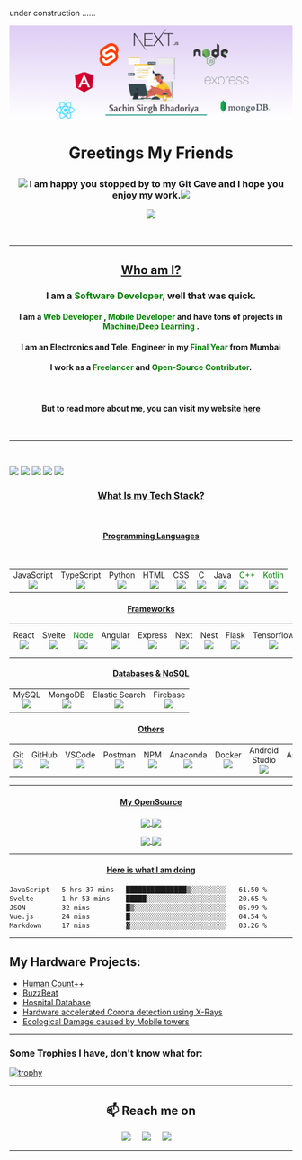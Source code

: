 under construction ......

![header](./resources/header2.png)

# <p align="center"> Greetings My Friends </p>

<p align="center">
    <h3  align="center"> <img src="https://media0.giphy.com/media/kf3EjrAsKp3P9bhYHG/giphy.gif?cid=ecf05e4760awfs511433qtbc55qsshyxkitr64ise44egb6u&rid=giphy.gif&ct=s" width="15"> I am happy you stopped by to my Git Cave and I hope you enjoy my work.<img src="https://media0.giphy.com/media/kf3EjrAsKp3P9bhYHG/giphy.gif?cid=ecf05e4760awfs511433qtbc55qsshyxkitr64ise44egb6u&rid=giphy.gif&ct=s" width="15"></h3>
</p>

<p align="center">    
<img src="https://community.gamepress.gg/uploads/default/original/4X/d/d/6/dd65529e09f65fd04bb76d6f980fbbebbaa21abc.gif" width="250">
</p>

<br>

---

## <p align="center"><U>Who am I? </U></p>

### <p align="center">I am a <span style="color:green">Software Developer</span>, well that was quick.</p>

#### <p align="center"> I am a <span style="color:green">Web Developer</span> , <span style="color:green">Mobile Developer</span> and have tons of projects in <span style="color:green"> Machine/Deep Learning </span>.</p>

<p>

#### <p align="center">I am an Electronics and Tele. Engineer in my <span style="color:green">Final Year</span> from Mumbai </p>

#### <p align="center">I work as a <span style="color:green">Freelancer</span> and <span style="color:green">Open-Source Contributor</span>.</p>

<br>

#### <p align="center">But to read more about me, you can visit my website [here](https://version0chiro.github.io/react-portfolio)</p>

<br>

---

<br>


![](https://github-profile-summary-cards.vercel.app/api/cards/profile-details?username=version0chiro&theme=solarized)
![](https://github-profile-summary-cards.vercel.app/api/cards/repos-per-language?username=version0chiro&theme=solarized)
![](https://github-profile-summary-cards.vercel.app/api/cards/most-commit-language?username=version0chiro&theme=solarized)
![](https://github-profile-summary-cards.vercel.app/api/cards/stats?username=version0chiro&theme=solarized)
![](https://github-profile-summary-cards.vercel.app/api/cards/productive-time?username=version0chiro&theme=solarized)

### <p align="center"> <U>What Is my Tech Stack? </U></p>

<br>

#### <p align="center"> <U>Programming Languages </U></p>

<p><span>&nbsp;&nbsp;&nbsp;&nbsp;&nbsp;&nbsp;&nbsp;&nbsp;</span>
<table>
  <tbody>
    <tr>
      <td align="center">JavaScript<br>
        <span align="center"><img src="https://img.icons8.com/color/48/000000/javascript--v1.png"/></span>
      </td>
        <td align="center">TypeScript<br>
        <span align="center"><img src="https://img.icons8.com/color/48/000000/typescript--v1.png"/></span>
        </td>
        <td align="center">Python<br>
        <span align="center"><img src="https://img.icons8.com/color/48/000000/python.png"/></span>
        </td>
        <td align="center">HTML<br>
        <span align="center"><img src="https://img.icons8.com/color/48/000000/html-5.png"/></span>
      </td>
      <td align="center">CSS<br>
        <span align="center"><img src="https://img.icons8.com/color/48/000000/css3.png" /></span>
        </td>
      <td align="center">C<br>
        <span align="center"><img src="https://img.icons8.com/color/48/000000/c-programming.png" /></span>
        </td>
        <td align="center">Java<br>
        <span align="center"><img src="https://img.icons8.com/color/48/000000/java"/></span>
      </td>
      <td>
       <span style="color:green">C++</span><br>
        <span align="center"><img src="https://img.icons8.com/color/50/000000/c-plus-plus-logo.png" width="48"/></span>
      </td>
      <td align="center"> <span style="color:green">Kotlin</span><br>
        <span align="center"><img src="https://img.icons8.com/color/48/000000/kotlin.png" width="48"/></span>
      </td>
    </tr>   
  </tbody>
</table>

#### <p align="center"> <U>Frameworks </U>

<table>
  <tbody>
    <tr>
      <td align="center">React<br>
        <span align="center"><img src="https://img.icons8.com/bubbles/50/000000/react.png"/></span>
      </td>
      <td align="center">Svelte<br>
        <span align="center"><img src="https://img.icons8.com/doodle/64/000000/svetle.png"/></span>
      <td align="center">
        <span style="color:green">Node</span><br>
        <span align="center"><img src="https://img.icons8.com/windows/32/000000/node-js.png"/></span>
      </td>
        <td align="center">Angular<br>
        <span align="center"><img src="https://img.icons8.com/color/48/000000/angularjs.png"/></span>
        </td>
        <td align="center">Express<br>
        <span align="center"><img src="https://www.vectorlogo.zone/logos/expressjs/expressjs-icon.svg"/></span>
        </td>
        <td align="center">Next<br>
        <span align="center"><img src="https://upload.wikimedia.org/wikipedia/commons/thumb/8/8e/Nextjs-logo.svg/1280px-Nextjs-logo.svg.png" width="48"/></span>
      </td>
      <td align="center">Nest<br>
        <span align="center"><img src="https://cdn.icon-icons.com/icons2/2107/PNG/512/file_type_nestjs_icon_130355.png" /></span>
        </td>
      <td align="center">Flask<br>
        <span align="center"><img src="https://cdn.iconscout.com/icon/free/png-256/flask-51-285137.png" /></span>
        </td>
        <td align="center">Tensorflow<br>
        <span align="center"><img src="https://upload.wikimedia.org/wikipedia/commons/thumb/2/2d/Tensorflow_logo.svg/957px-Tensorflow_logo.svg.png" width="48"/></span>
      </td>
      <td>
       <span style="color:green">OpenCV</span><br>
        <span align="center"><img src="https://upload.wikimedia.org/wikipedia/commons/thumb/3/32/OpenCV_Logo_with_text_svg_version.svg/1200px-OpenCV_Logo_with_text_svg_version.svg.png" width="48"/></span>
      </td>
      <td align="center"> <span style="color:green">React Native</span><br>
        <span align="center"><img src="https://raw.githubusercontent.com/ornikar/react-native-svg-transformer/HEAD/images/react-native-logo.png" width="48"/></span>
      </td>
    </tr>   
  </tbody>
</table>

#### <p align="center"> <U>Databases & NoSQL</U></p>

<table>
  <tbody>
    <tr>
      <td align="center">MySQL<br>
        <span align="center"><img src="https://img.icons8.com/color/48/000000/mysql-logo.png"/></span>
      </td>
        <td align="center">MongoDB<br>
        <span align="center"><img src="https://img.icons8.com/color/48/000000/mongodb.png"/></span>
        </td>
        <td align="center">Elastic Search<br>
        <span align="center"><img src="https://img.icons8.com/color/48/000000/elasticsearch.png"/></span>
        </td>
        <td align="center">Firebase<br>
        <span align="center"><img src="https://img.icons8.com/color/48/000000/firebase.png"/></span>
      </td>
    </tr>   
  </tbody>
</table>


#### <p align="center"> <U>Others</U></p>


<table>
  <tbody>
    <tr>
      <td align="center">Git<br>
        <span align="center"><img src="https://img.icons8.com/color/48/000000/git.png"/></span>
      </td>
        <td align="center">GitHub<br>
        <span align="center"><img src="https://img.icons8.com/color/48/000000/github.png"/></span>
        </td>
        <td align="center">VSCode<br>
        <span align="center"><img src="https://upload.wikimedia.org/wikipedia/commons/thumb/9/9a/Visual_Studio_Code_1.35_icon.svg/1024px-Visual_Studio_Code_1.35_icon.svg.png" width="48"/></span>
        </td>
        <td align="center">Postman<br>
        <span align="center"><img src="https://www.pngrepo.com/download/306590/postman.png" width="48"/></span>
      </td>
      <td align="center">NPM<br>
        <span align="center"><img src="https://img.icons8.com/color/48/000000/npm.png"/></span>
      </td>
      <td align="center">Anaconda<br>
        <span align="center"><img src="https://img.icons8.com/dusk/64/000000/anaconda.png"/></span>
      </td>
      <td align="center">Docker<br>
        <span align="center"><img src="https://img.icons8.com/color/48/000000/docker.png"/></span>
      </td>
      <td align="center">Android Studio<br>
        <span align="center"><img src="https://img.icons8.com/color/48/000000/android-studio.png"/></span>
      </td>
      <td align="center">Ardunio<br>
        <span align="center"><img src="https://img.icons8.com/color/48/000000/arduino.png"/></span>
      </td>
      <td align="center">Raspberry Pi<br>
        <span align="center"><img src="https://img.icons8.com/color/48/000000/raspberry-pi.png"/></span>
      </td>
      <td align="center">Linux<br>
        <span align="center"><img src="https://img.icons8.com/color/48/000000/linux.png"/></span>
      </td>
      </tr>
  </tbody>
</table>

***
#### <p align="center"> <U>My OpenSource</U></p>

<span>
<p align="center">
  <a href="https://github.com/version0chiro/Find-Me-Issues">
    <img align="center" src="https://github-readme-stats.vercel.app/api/pin/?username=version0chiro&repo=Find-Me-Issues&theme=algolia" />
  </a>

  <a href="https://github.com/version0chiro/Buzz-Beat">
    <img align="center" src="https://github-readme-stats.vercel.app/api/pin/?username=version0chiro&repo=Buzz-Beat&theme=algolia" />
  </a>  
</p>
</span>
<span>
<p align="center">
  <a href="https://github.com/version0chiro/VS-Meme-Reddit">
    <img align="center" src="https://github-readme-stats.vercel.app/api/pin/?username=version0chiro&repo=VS-Meme-Reddit&theme=algolia" />
  </a>
  <a href="https://github.com/version0chiro/find-me-issues-app">
    <img align="center" src="https://github-readme-stats.vercel.app/api/pin/?username=version0chiro&repo=find-me-issues-app&theme=algolia" />
  </a>
</p>
</span>

***

#### <p align="center"> <U>Here is what I am doing</U></p>

<!--START_SECTION:waka-->
```text
JavaScript   5 hrs 37 mins   ███████████████▒░░░░░░░░░   61.50 % 
Svelte       1 hr 53 mins    █████░░░░░░░░░░░░░░░░░░░░   20.65 % 
JSON         32 mins         █▒░░░░░░░░░░░░░░░░░░░░░░░   05.99 % 
Vue.js       24 mins         █░░░░░░░░░░░░░░░░░░░░░░░░   04.54 % 
Markdown     17 mins         ▓░░░░░░░░░░░░░░░░░░░░░░░░   03.26 % 
```
<!--END_SECTION:waka-->



***


## My Hardware Projects:

- [Human Count++](https://www.hackster.io/366411/human-count-3d3e30)
- [BuzzBeat](https://www.hackster.io/385464/buzzbeat-8a9af9)
- [Hospital Database](https://www.hackster.io/sachinsinghbhadoriya1/hospital-database-system-946c7f)
- [Hardware accelerated Corona detection using X-Rays](https://www.hackster.io/TheBluePhoenix/contactless-spo2-detection-using-rgb-imaging-c66d78)
- [Ecological Damage caused by Mobile towers](https://www.hackster.io/rushnagda49/ecological-damage-caused-by-mobile-towers-036f23)

***

### Some Trophies I have, don't know what for:

[![trophy](https://github-profile-trophy.vercel.app/?username=version0chiro&column=7)](https://github.com/ryo-ma/github-profile-trophy)
***


<h2  align="center">📫 Reach me on</h2>
<p align="center">
  <a target="_blank"href="https://www.linkedin.com/in/sachin-singh-bhadoriya-46b18219a/"><img src="https://img.shields.io/badge/linkedin-%230077B5.svg?&style=for-the-badge&logo=linkedin&logoColor=white" /></a>&nbsp;&nbsp;&nbsp;&nbsp;
  <a target="_blank"href="https://twitter.com/version0chiro"><img src="https://img.shields.io/badge/twitter-%231DA1F2.svg?&style=for-the-badge&logo=twitter&logoColor=white" /></a>&nbsp;&nbsp;&nbsp;&nbsp;
  <a href="mailto:sachinsinghbhadoriya1@gmail.com?subject=Hello%20Sachin,%20From%20Github"><img src="https://img.shields.io/badge/gmail-%23D14836.svg?&style=for-the-badge&logo=gmail&logoColor=white" /></a>&nbsp;&nbsp;&nbsp;&nbsp;
</p>

<hr>




